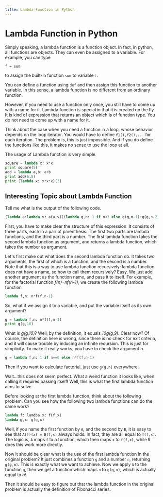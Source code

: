 ```yaml
---
title: Lambda Function in Python
---
```


# Lambda Function in Python

Simply speaking, a lambda function is a function object.
In fact, in python, all functions are objects.
They can even be assigned to a variable.
For example, you can type
```
f = sum
```
to assign the built-in function `sum` to variable `f`.


You can define a function using `def` and then assign this function to another variable.
In this sense, a lambda function is no different from an ordinary function.


However, if you need to use a function only once, you still have to come up with a name for it.
Lambda function is special in that it is created on the fly.
It is kind of expression that returns an object which is of function type.
You do not need to come up with a name for it.


Think about the case when you need a function in a loop, whose behavior depends on the loop iterator.
You would have to define `f1(),f2(),...` for each iteration.
The problem is, this is just impossible. And if you do define the functions like this,
it makes no sense to use the loop at all.


The usage of Lambda function is very simple.

```python
square = lambda x: x*x
print square(5)
add = lambda a,b: a+b
print add(6,8)
print (lambda x: x*x*x)(3)
```

## Interesting Topic about Lambda Function

Tell me what is the output of the following code.

```python
(lambda a:lambda v: a(a,v))(lambda g,n: 1 if n<3 else g(g,n-1)+g(g,n-2))(10)
```

First, you have to make clear the structure of this expression.
It consists of three parts, each in a pair of parenthesis.
The first two parts are lambda functions, and the third part is a number.
The first lambda function takes the second lambda function as argument,
and returns a lambda function, which takes the number as argument.


Let's first make out what does the second lambda function do.
It takes two arguments, the first of which is a function, and the second is a number.
Note that this is a way to use lambda function recursively:
lambda function does not have a name, so how to call them recursively?
Easy. We just add another argument as the function name, and pass it to itself.
For example, for the factorial function *f(n)=nf(n-1)*,
we create the following lambda function

```python
lambda f,n: n*f(f,n-1)
```

So, what if we assign it to a variable, and put the variable itself as its own argument?

```python
g = lambda f,n: n*f(f,n-1)
print g(g,10)
```

What is *g(g,10)*? Well, by the definition, it equals *10g(g,9)*. Clear now?
Of course, the definition here is wrong, since there is no check for exit criteria,
and it will cause trouble by inducing an infinite recursion.
This is just for simplicity.
To make it really works, you have to check the argument *n*.
```python
g = lambda f,n: 1 if n==0 else n*f(f,n-1)
```
Then if you want to calculate factorial, just use `g(g,n)` everywhere.

Wait...this does not seem perfect.
What a weird function it looks like, when calling it requires passing itself!
Well, this is what the first lambda function aims to solve.


Before looking at the first lambda function, think about the following problem.
Can you see how the following two lambda functions can do the same work?
```python
lambda f: lamdba x: f(f,x)
lambda g,x: g(g,x)
```
Well, if you name the first function by `A`,
and the second by `B`, it is easy to see that
`A(f)(x) = B(f,x)` always holds.
In fact, they are all equal to `f(f,x)`.
The logic is, `A` maps `f` to a function,
which then maps `x` to `f(f,x)`,
while `B` does this work more directly.


Now it should be clear what is the use of the first lambda function in the original problem?
It just combines a function `g` and a number `n`,
returning `g(g,n)`.
This is exactly what we want to achieve.
Now we apply `A` to the function `g`,
then we get a function which maps `n` to `g(g,n)`,
which is actually equal to *n!*.


Then it should be easy to figure out that the lambda function in the original problem is actually the definition of Fibonacci series.



